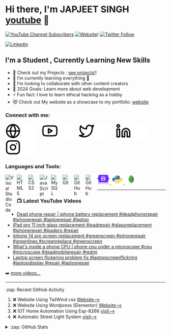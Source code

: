 # Hi there, I'm JAPJEET SINGH  [youtube] 👋 

[![YouTube Channel Subscribers](https://img.shields.io/youtube/channel/views/UCCWYdFotsFohvlQS1uBf_8w?style=for-the-badge&logo=youtube)](https://www.youtube.com/channel/UCCWYdFotsFohvlQS1uBf_8w)
[![Website](https://img.shields.io/website?label=Japjeetsingh.tech&style=for-the-badge&url=https://google.com)](https://japjeet01.github.io/japjeetsingh.tech/))
[![Twitter Follow](https://img.shields.io/twitter/follow/its_japjeet?color=1DA1F2&logo=twitter&style=for-the-badge)](https://twitter.com/intent/follow?screen_name=its_japjeet)

[![Linkedin ](https://img.shields.io/website?label=ITS_JAPJEET&logo=linkedin&style=for-the-badge&url=https://google.com)](https://www.linkedin.com/in/japjeet-singh-234298218/)


## I'm a Student ,  Currently Learning New Skills 

- 🔭 Check out my Projects : [see projects!][youtube]!
- 🌱 I’m currently learning everything 🤣
- 👯 I’m looking to collaborate with other content creators
- 🥅 2024 Goals: Learn more about web development 
- ⚡ Fun fact: I love to learn ethical hacking as a hobby 
- 😻 Check out My website as a showcase to my portfolio: [website](https://japjeet01.github.io/japjeetsingh.tech)

### Connect with me:


[![website](./img/globe-light.svg)](https://japjeet01.github.io/japjeetsingh.tech#gh-light-mode-only)
[![website](./img/globe-dark.svg)](https://japjeet01.github.io/japjeetsingh.tech#gh-dark-mode-only)
&nbsp;&nbsp;
[![website](./img/youtube-light.svg)](https://www.youtube.com/channel/UCCWYdFotsFohvlQS1uBf_8w#gh-light-mode-only)
[![website](./img/youtube-dark.svg)](https://www.youtube.com/channel/UCCWYdFotsFohvlQS1uBf_8w#gh-dark-mode-only)
&nbsp;&nbsp;
[![website](./img/twitter-light.svg)](https://twitter.com/its_japjeet#gh-light-mode-only)
[![website](./img/twitter-dark.svg)](https://twitter.com/its_japjeet#gh-dark-mode-only)
&nbsp;&nbsp;
[![website](./img/linkedin-light.svg)](https://www.linkedin.com/in/japjeet-singh-234298218#gh-light-mode-only)
[![website](./img/linkedin-dark.svg)](https://www.linkedin.com/in/japjeet-singh-234298218#gh-dark-mode-only)
&nbsp;&nbsp;
[![website](./img/instagram-light.svg)](https://instagram.com/its_japjeet#gh-light-mode-only)
[![website](./img/instagram-dark.svg)](https://instagram.com/its_japjeet#gh-dark-mode-only)


### Languages and Tools:

[<img align="left" alt="Visual Studio Code" width="26px" src="https://cdn.jsdelivr.net/gh/devicons/devicon/icons/vscode/vscode-original.svg" style="padding-right:10px;" />][youtube]
[<img align="left" alt="HTML5" width="26px" src="https://cdn.jsdelivr.net/gh/devicons/devicon/icons/html5/html5-original.svg" style="padding-right:10px;" />][youtube]
[<img align="left" alt="CSS3" width="26px" src="https://cdn.jsdelivr.net/gh/devicons/devicon/icons/css3/css3-original.svg" style="padding-right:10px;" />][website2]

[<img align="left" alt="JavaScript" width="26px" src="https://cdn.jsdelivr.net/gh/devicons/devicon/icons/javascript/javascript-original.svg" style="padding-right:10px;" />][website]

[<img align="left" alt="MySQL" width="26px" src="https://cdn.jsdelivr.net/gh/devicons/devicon/icons/mysql/mysql-original.svg" style="padding-right:10px;" />][youtube]
[<img align="left" alt="Git" width="26px" src="https://cdn.jsdelivr.net/gh/devicons/devicon/icons/git/git-original.svg" style="padding-right:10px;" />][youtube]
[<img align="left" alt="GitHub" width="26px" src="https://user-images.githubusercontent.com/3369400/139447912-e0f43f33-6d9f-45f8-be46-2df5bbc91289.png" style="padding-right:10px;" />](https://github.com/japjeet01#gh-dark-mode-only)
[<img align="left" alt="GitHub" width="26px" src="https://user-images.githubusercontent.com/3369400/139448065-39a229ba-4b06-434b-bc67-616e2ed80c8f.png" style="padding-right:10px;" />](https://github.com/japjeet01#gh-light-mode-only)
</a> <a href="https://getbootstrap.com" target="_blank" rel="noreferrer"> <img src="https://raw.githubusercontent.com/devicons/devicon/master/icons/bootstrap/bootstrap-plain-wordmark.svg" alt="bootstrap" width="40" height="30"/> </a>
<a href="https://www.python.org" target="_blank" rel="noreferrer"> <img src="https://raw.githubusercontent.com/devicons/devicon/master/icons/python/python-original.svg" alt="python" width="40" height="30"/> </a>
<a href="https://www.mongodb.com/cloud/atlas/lp/try2?utm_source=google&utm_campaign=gs_apac_india_search_core_brand_atlas_desktop&utm_term=mongodb&utm_medium=cpc_paid_search&utm_ad=e&utm_ad_campaign_id=12212624347&adgroup=115749713423&gclid=CjwKCAjw9NeXBhAMEiwAbaY4lvhIOT926dU8AkNv62SVEoPihudv3PAf7IhylXMDp3g6OCNCUlkkvRoCB74QAvD_BwE" target="_blank" rel="noreferrer"> <img src="https://raw.githubusercontent.com/devicons/devicon/master/icons/mongodb/mongodb-original.svg" alt="MongoDB" width="40" height="30"/> </a>
<br />
<hr>

### 📺 Latest YouTube Videos

<!-- YOUTUBE:START -->
- [Dead phone repair | iphone battery replacement #deadphonerepair #iphonerepair #laptoprepair #laptop](https://www.youtube.com/watch?v=1DljTUdO3Is)
- [iPad pro 11 inch glass replacement #ipadrepair #glassreplacement #iphonerepair #ipadpro #repair](https://www.youtube.com/watch?v=JmKCtSBH1Jo)
- [iphone 14 pro screen replacement #greenscreen #iphonerepair #greenlines #screenreplace #greenscreen](https://www.youtube.com/watch?v=48heZFFXRp4)
- [What&#39;s inside a phone CPU | phone cpu under a microscope #cpu #microscope #deadmobilerepair #redmi](https://www.youtube.com/watch?v=YoGPbrIm-xg)
- [Laptop screen flickering problem fix  #laptopscreenflickring #laptopdisplay #repair #laptoprepair](https://www.youtube.com/watch?v=lPbivi621ss)
<!-- YOUTUBE:END -->

➡️ [more videos...](https://www.youtube.com/channel/UCCWYdFotsFohvlQS1uBf_8w/videos)

---


  <summary>:zap: Recent GitHub Activity</summary>
  
<!--START_SECTION:activity-->
1. ❌ Website Using TailWind css   [Website-->](https://github.com/JAPJEET01/japjeetsingh.tech)
1. ❌ Website Using Wordpress (Elementor)   [Website-->](https://github.com/JAPJEET01/projects)
1. ❌ IOT Home Automation Using Esp-8266   [visit-->](https://github.com/JAPJEET01/Home-automation-using-node-mcu)
1. ❌ Automatic Street Light System    [visit-->](https://github.com/JAPJEET01/Automatic-Street-Light-System)

<!--END_SECTION:activity-->

<details>

  <summary>:zap: GitHub Stats</summary>

  <img align="left" alt="JAPJEET's GitHub Stats" src="https://github-readme-stats.vercel.app/api?username=JAPJEET01&show_icons=true&hide_border=false&title_color=ff652f&icon_color=FFE400&bg_color=09131B&text_color=ffffff&border_color=0c1a25" />

</details>

[website]: https://japjeetsingh.tech
[website2]: https://japjeet01.github.io/japjeetsingh.tech
[course]: http://vsCodeHero.com
[twitter]: https://twitter.com/its_japjeet
[youtube]: https://www.youtube.com/channel/UCCWYdFotsFohvlQS1uBf_8w/videos
[instagram]: https://instagram.com/its_japjeet
[linkedin]: https://www.linkedin.com/in/japjeet-singh-234298218/

